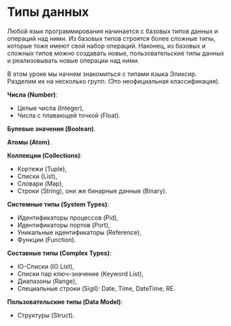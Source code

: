 # Типы данных

Любой язык программирования начинается с базовых типов данных и операций над ними. Из базовых типов строятся более сложные типы, которые тоже имеют свой набор операций. Наконец, из базовых и сложных типов можно создавать новые, пользовательские типы данных и реализовывать новые операции над ними.

В этом уроке мы начнем знакомиться с типами языка Эликсир. Разделим их на несколько групп. (Это неофициальная классификация).

**Числа (Number)**:
- Целые числа (Integer),
- Числа с плавающей точкой (Float).

**Булевые значения (Boolean)**.

**Атомы (Atom)**.

**Коллекции (Collections)**:
- Кортежи (Tuple),
- Списки (List),
- Словари (Map),
- Строки (String), они же бинарные данные (Binary).

**Системные типы (System Types)**:
- Идентификаторы процессов (Pid),
- Идентификаторы портов (Port),
- Уникальные идентификаторы (Reference),
- Функции (Function).

**Составные типы (Complex Types)**:
- IO-Списки (IO List),
- Списки пар ключ-значение (Keyword List),
- Диапазоны (Range),
- Специальные строки (Sigil): Date, Time, DateTime, RE.

**Пользовательские типы (Data Model)**:
- Структуры (Struct).
